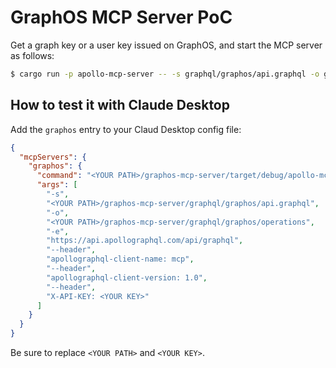 # GraphOS MCP Server PoC

Get a graph key or a user key issued on GraphOS, and start the MCP server as follows:

```sh
$ cargo run -p apollo-mcp-server -- -s graphql/graphos/api.graphql -o graphql/graphos/operations -i -e https://api.apollographql.com/api/graphql --http-address 127.0.0.1 --http-port 5000 --header "apollographql-client-name: mcp" --header "apollographql-client-version: 1.0" --header "X-API-KEY: <Your API Key>"
```

## How to test it with Claude Desktop

Add the `graphos` entry to your Claud Desktop config file:

```json
{
  "mcpServers": {
    "graphos": {
      "command": "<YOUR PATH>/graphos-mcp-server/target/debug/apollo-mcp-server",
      "args": [
        "-s",
        "<YOUR PATH>/graphos-mcp-server/graphql/graphos/api.graphql",
        "-o",
        "<YOUR PATH>/graphos-mcp-server/graphql/graphos/operations", 
        "-e",
        "https://api.apollographql.com/api/graphql",
        "--header",
        "apollographql-client-name: mcp",
        "--header",
        "apollographql-client-version: 1.0",
        "--header",
        "X-API-KEY: <YOUR KEY>"
      ]
    }
  }
}
```

Be sure to replace `<YOUR PATH>` and `<YOUR KEY>`.